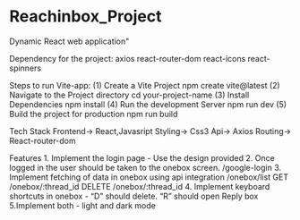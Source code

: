 # Reachinbox_Project
 Dynamic React web application"
 
 Dependency  for the project:
   axios
   react-router-dom
   react-icons
   react-spinners

 Steps to run Vite-app:
  (1) Create a Vite Project
         npm create vite@latest
  (2) Navigate to the Project directory
      cd your-project-name
  (3) Install Dependencies
      npm install
  (4) Run the development Server
      npm run dev
  (5) Build the project for production
      npm run build

  Tech Stack 
    Frontend-> React,Javasript
    Styling-> Css3
    Api-> Axios
    Routing-> React-router-dom

  Features
    1. Implement the login page - Use the design provided
    2. Once logged in the user should be taken to the onebox screen. /google-login
    3. Implement fetching of data in onebox using api integration
    /onebox/list
    GET /onebox/:thread_id
    DELETE /onebox/:thread_id
    4. Implement keyboard shortcuts in onebox - “D” should delete. “R” should open Reply box
    5.Implement both - light and dark mode
 
